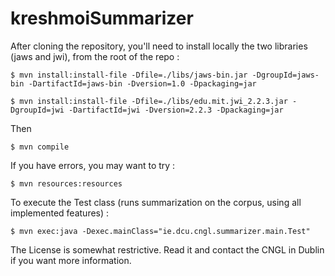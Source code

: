 kreshmoiSummarizer
==================

After cloning the repository, you'll need to install locally the two libraries (jaws and jwi), from the root of the repo :

	$ mvn install:install-file -Dfile=./libs/jaws-bin.jar -DgroupId=jaws-bin -DartifactId=jaws-bin -Dversion=1.0 -Dpackaging=jar

	$ mvn install:install-file -Dfile=./libs/edu.mit.jwi_2.2.3.jar -DgroupId=jwi -DartifactId=jwi -Dversion=2.2.3 -Dpackaging=jar

Then

	$ mvn compile

If you have errors, you may want to try :

	$ mvn resources:resources

To execute the Test class (runs summarization on the corpus, using all implemented features) :

	$ mvn exec:java -Dexec.mainClass="ie.dcu.cngl.summarizer.main.Test"

The License is somewhat restrictive. Read it and contact the CNGL in Dublin if you want more information.
